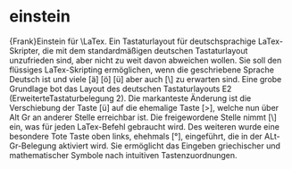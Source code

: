 # einstein
{Frank}Einstein für \LaTex. Ein Tastaturlayout für deutschsprachige LaTex-Skripter, die mit dem standardmäßigen deutschen Tastaturlayout unzufrieden sind, aber nicht zu weit davon abweichen wollen. Sie soll den flüssiges LaTex-Skripting ermöglichen, wenn die geschriebene Sprache Deutsch ist und viele [ä] [ö] [ü] aber auch [\\] zu erwarten sind. Eine grobe Grundlage bot das Layout des deutschen Tastaturlayouts E2 (ErweiterteTastaturbelegung 2). Die markanteste Änderung ist die Verschiebung der Taste [ü] auf die ehemalige Taste [>], welche nun über Alt Gr an anderer Stelle erreichbar ist. Die freigewordene Stelle nimmt [\\] ein, was für jeden LaTex-Befehl gebraucht wird. Des weiteren wurde eine besondere Tote Taste oben links, ehehmals [°], eingeführt, die in der ALt-Gr-Belegung aktiviert wird. Sie ermöglicht das Eingeben griechischer und mathematischer Symbole nach intuitiven Tastenzuordnungen.
